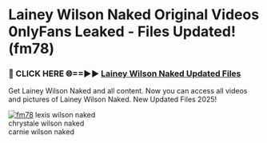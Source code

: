 # Lainey Wilson Naked Original Videos 0nlyFans Leaked - Files Updated! (fm78)

<h3>🔴 CLICK HERE 🌐==►► <a href="https://tinyurl.com/up5wt9bj" rel="nofollow">Lainey Wilson Naked Updated Files</a></h3>

Get Lainey Wilson Naked and all content. Now you can access all videos and pictures of Lainey Wilson Naked. New Updated Files 2025!

[![fm78](https://i.imgur.com/ABiUzMV.gif)](https://tinyurl.com/up5wt9bj)
lexis wilson naked<br>
chrystale wilson naked<br>
carnie wilson naked
